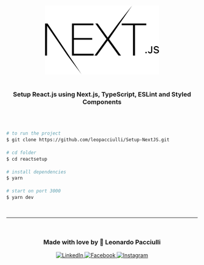 <div align="center">
  <img alt="GoStack" src="./src/assets/logo.svg" width="300px" />
</div>

<br>

<h3 align="center">
  Setup React.js using Next.js, TypeScript, ESLint and Styled Components
</h3>

<br><br>

````zsh
# to run the project
$ git clone https://github.com/leopacciulli/Setup-NextJS.git

# cd folder
$ cd reactsetup

# install dependencies
$ yarn

# start on port 3000
$ yarn dev
````

<br>

---

<br>

<h3 align="center">
  Made with love by 💙 Leonardo Pacciulli
</h3>

<p align="center">
  <a href="https://www.linkedin.com/in/leonardo-pacciulli">
    <img alt="LinkedIn" src="https://img.shields.io/badge/LinkedIn-/in/leonardopacciulli-0e76a8?style=flat&logoColor=white&logo=linkedin">
  </a>
  <a href="https://www.facebook.com/paculli">
    <img alt="Facebook" src="https://img.shields.io/badge/Facebook-/LeonardoPacciulli-1778F2?style=flat&logoColor=white&logo=facebook">
  </a>
  <a href="https://www.instagram.com/leopacciulli/">
    <img alt="Instagram" src="https://img.shields.io/badge/Instagram-@leopacciulli-833AB4?style=flat&logoColor=white&logo=instagram">
  </a>
</p>
